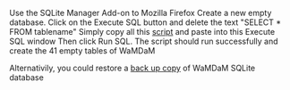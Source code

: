 
Use the SQLite Manager Add-on to Mozilla Firefox
Create a new empty database. Click on the Execute SQL button and delete the text "SELECT * FROM tablename"
Simply copy all this [script](/schemas/SQLite/WaMDaM_Nov2017_SQLite.sql) and paste into this Execute SQL window
Then click Run SQL. The script should run successfully and create the 41 empty tables of WaMDaM


Alternativily, you could restore a [back up copy](/schemas/SQLite/Blank_db_copy) of WaMDaM SQLite database
